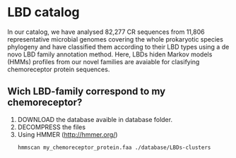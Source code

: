 # LBD catalog

In our catalog, we have analysed 82,277 CR sequences from 11,806 representative microbial genomes covering the whole prokaryotic species phylogeny and have classified them according to their LBD types using a de novo LBD family annotation method. Here, LBDs hiden Markov models (HMMs) profiles from our novel families are avaiable for clasifying chemoreceptor protein sequences.


## Wich LBD-family correspond to my chemoreceptor?

1. DOWNLOAD the database avaible in database folder.
2. DECOMPRESS the files
3. Using HMMER (http://hmmer.org/)
      <pre><code>hmmscan my_chemoreceptor_protein.faa ./database/LBDs-clusters</code></pre>
